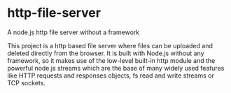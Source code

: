 # http-file-server
A node.js http file server without a framework

This project is a http based file server where files can be uploaded and deleted directly from the browser. It is built with Node.js without any framework, so it makes use of the low-level built-in http module and the powerful node.js streams which are the base of many widely used features like HTTP requests and responses objects, fs read and write streams or TCP sockets. 
